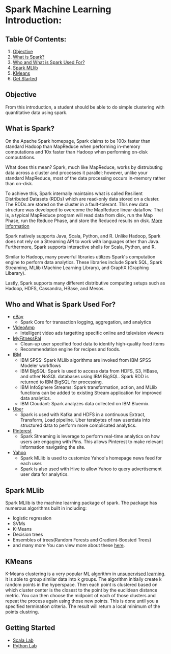 # Spark Machine Learning Introduction:
## Table Of Contents:
  1. [Objective](#Objective) 
  2. [What is Spark?](#What-is-Spark?)
  3. [Who and What is Spark Used For?](#Who-and-What-is-Spark-Used-For?)
  4. [Spark MLlib](#Spark-MLlib)
  5. [KMeans](#KMeans)
  6. [Get Started](#Getting-Started)

## Objective
From this introduction, a student should be able to do simple clustering with quantitative data using spark.

## What is Spark?
On the Apache Spark homepage, Spark claims to be 100x faster than standard Hadoop than MapReduce when performing in-memory computations and 10x faster than Hadoop when performing on-disk computations.

What does this mean? Spark, much like MapReduce, works by distrubuting data across a cluster and processes it parallel; however, unlike your standard MapReduce, most of the data processing occurs in-memory rather than on-disk.

To achieve this, Spark internally maintains what is called Resilient Distributed Datasets (RDDs) which are read-only data stored on a cluster. The RDDs are stored on the cluster in a fault-tolerant. This new data structure was developed to overcome the MapReduce linear dataflow. That is, a typical MapReduce program will read data from disk, run the Map Phase, run the Reduce Phase, and store the Reduced results on disk. [More Information](https://www.usenix.org/system/files/conference/nsdi12/nsdi12-final138.pdf)

Spark natively supports Java, Scala, Python, and R. Unlike Hadoop, Spark does not rely on a Streaming API to work with languages other than Java. Furthermore, Spark supports interactive shells for Scala, Python, and R.

Similar to Hadoop, many powerful libraries utilizes Spark's computation engine to perform data analytics. These libraries include Spark SQL, Spark Streaming, MLlib (Machine Learning Library), and GraphX (Graphing Libarary).

Lastly, Spark supports many different distributive computing setups such as Hadoop, HDFS, Cassandra, HBase, and Mesos.

## Who and What is Spark Used For?
  - [eBay](https://spark.apache.org/powered-by.html)
    - Spark Core for transaction logging, aggregation, and analytics
  - [VideoAmp](https://spark.apache.org/powered-by.html)
    - Intelligent video ads targetting specific online and television viewers
  - [MyFitnessPal](https://spark.apache.org/powered-by.html)
    - Clean-up user specified food data to identify high-quality food items
    - Recommendation engine for recipes and foods.
  - [IBM](http://www.ibmbigdatahub.com/blog/what-spark)
    - IBM SPSS: Spark MLlib algorithms are invoked from IBM SPSS Modeler workflows
    - IBM BigSQL: Spark is used to access data from HDFS, S3, HBase, and other NoSQL databases using IBM BigSQL. Spark RDD is returned to IBM BigSQL for processing.
    - IBM InfoSphere Streams: Spark transformation, action, and MLlib functions can be added to existing Stream application for improved data analytics.
    - IBM Cloudant: Spark analyzes data collected on IBM Bluemix.
  - [Uber](https://www.qubole.com/blog/big-data/apache-spark-use-cases/)
    - Spark is used with Kafka and HDFS in a continuous Extract, Transform, Load pipeline. Uber terabytes of raw userdata into structured data to perform more complicated analytics.
  - [Pinterest](https://www.qubole.com/blog/big-data/apache-spark-use-cases/)
    - Spark Streaming is leverage to perform real-time analytics on how users are engaging with Pins. This allows Pinterest to make relevant information navigating the site.
  - [Yahoo](https://www.datanami.com/2014/03/06/apache_spark_3_real-world_use_cases/)
    - Spark MLlib is used to customize Yahoo's homepage news feed for each user.
    - Spark is also used with Hive to allow Yahoo to query advertisement user data for analytics.

## Spark MLlib
Spark MLlib is the machine learning package of spark. The package has numerous algorithms built in including:
- logistic regression
- SVMs
- K-Means
- Decision trees
- Ensembles of trees(Random Forests and Gradient-Boosted Trees)
- and many more
You can view more about these [here](https://spark.apache.org/docs/latest/mllib-guide.html).

## KMeans
K-Means clustering is a very popular ML algorithm in [unsupervised learning](https://www.mathworks.com/discovery/unsupervised-learning.html). It is able to group similar data into k groups. The algorithm initially create k random points in the hyperspace. Then each point is clustered based on which cluster center is the closest to the point by the euclidean distance metric. You can then choose the midpoint of each of those clusters and repeat the process again using those new points. This is done until you a specified termination criteria. The result will return a local minimum of the points clustring.

## Getting Started 
  - [Scala Lab](https://github.com/RunZGit/SparkMLIntro/tree/master/KMeansScala)
  - [Python Lab](https://github.com/RunZGit/SparkMLIntro/tree/master/KMeansPyspark)
